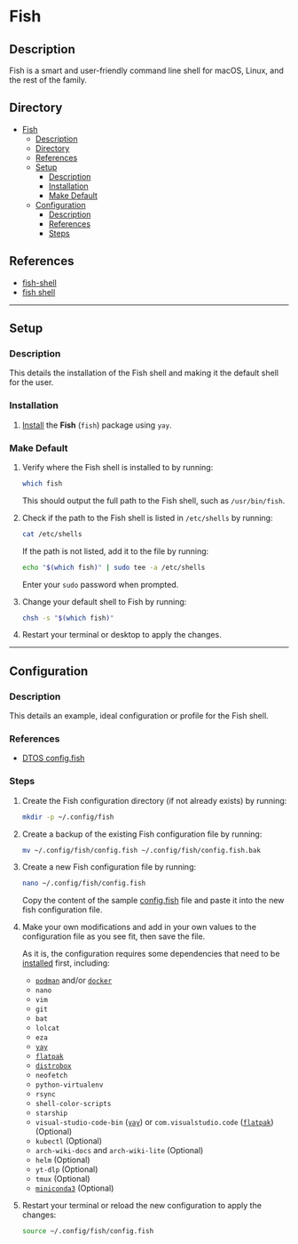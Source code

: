 # Fish

## Description

Fish is a smart and user-friendly command line shell for macOS, Linux, and the rest of the family.

## Directory

- [Fish](#fish)
  - [Description](#description)
  - [Directory](#directory)
  - [References](#references)
  - [Setup](#setup)
    - [Description](#description-1)
    - [Installation](#installation)
    - [Make Default](#make-default)
  - [Configuration](#configuration)
    - [Description](#description-2)
    - [References](#references-1)
    - [Steps](#steps)

## References

- [fish-shell](https://github.com/fish-shell/fish-shell)
- [fish shell](https://fishshell.com)

---

## Setup

### Description

This details the installation of the Fish shell and making it the default shell for the user.

### Installation

1. [Install](yay.md#install) the **Fish** (`fish`) package using `yay`.

### Make Default

1. Verify where the Fish shell is installed to by running:

    ```sh
    which fish
    ```

    This should output the full path to the Fish shell, such as `/usr/bin/fish`.

2. Check if the path to the Fish shell is listed in `/etc/shells` by running:

    ```sh
    cat /etc/shells
    ```

    If the path is not listed, add it to the file by running:

    ```sh
    echo "$(which fish)" | sudo tee -a /etc/shells
    ```

    Enter your `sudo` password when prompted.

3. Change your default shell to Fish by running:

    ```sh
    chsh -s "$(which fish)"
    ```

4. Restart your terminal or desktop to apply the changes.

---

## Configuration

### Description

This details an example, ideal configuration or profile for the Fish shell.

### References

- [DTOS config.fish](https://gitlab.com/dwt1/dotfiles/-/blob/2a687641af1fa4e31e080960e0b6a5f3d21d759d/.config/fish/config.fish)

### Steps

1. Create the Fish configuration directory (if not already exists) by running:

    ```sh
    mkdir -p ~/.config/fish
    ```

2. Create a backup of the existing Fish configuration file by running:

    ```sh
    mv ~/.config/fish/config.fish ~/.config/fish/config.fish.bak
    ```

3. Create a new Fish configuration file by running:

    ```sh
    nano ~/.config/fish/config.fish
    ```

    Copy the content of the sample [config.fish](../attachments/config.fish) file and paste it into the new fish configuration file.

4. Make your own modifications and add in your own values to the configuration file as you see fit, then save the file.

    As it is, the configuration requires some dependencies that need to be [installed](yay.md#install) first, including:

    - [`podman`](podman.md#installation) and/or [`docker`](docker.md#setup)
    - `nano`
    - `vim`
    - `git`
    - `bat`
    - `lolcat`
    - `eza`
    - [`yay`](yay.md#installation)
    - [`flatpak`](flatpak.md#setup)
    - [`distrobox`](distrobox.md#installation)
    - `neofetch`
    - `python-virtualenv`
    - `rsync`
    - `shell-color-scripts`
    - `starship`
    - `visual-studio-code-bin` ([`yay`](yay.md#install)) or `com.visualstudio.code` ([`flatpak`](flatpak.md#install)) (Optional)
    - `kubectl` (Optional)
    - `arch-wiki-docs` and `arch-wiki-lite` (Optional)
    - `helm` (Optional)
    - `yt-dlp` (Optional)
    - `tmux` (Optional)
    - [`miniconda3`](python.md#miniconda-environments) (Optional)

5. Restart your terminal or reload the new configuration to apply the changes:

    ```sh
    source ~/.config/fish/config.fish
    ```
